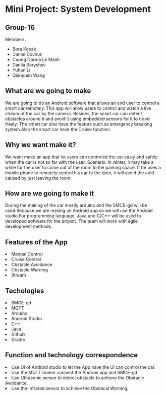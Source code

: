 <h1> Mini Project: System Development </h1>

<div>
<h2> Group-16 </h2>
  <p> Members:</p>
  <ul>
    <li>Bora Kocak</li>
    <li>Daniel Dovhun</li>
    <li>Cuong Darma Le Manh</li>
    <li>Danila Baryshev</li>
    <li>Yuhan Li</li>
    <li>Qianyuan Wang</li>
   </ul>
</div>
<div>
  <h2> What are we going to make </h2>
  <p>  We are going to do an Android software that allows an end user to control a smart car remotely. This app will allow users to control and watch a live stream of the car by the camera. Besides, the smart car can detect obstacles around it and avoid it using embedded sensors for it to travel freely. The smart car also have the featurs such as emergency breaking system.Also the smart car have the Cruise function.
  </p>
</div>
<div>
  <h2> Why we want make it? </h2>
  <p>
We want make an app that let users can controled the car easly and safely when the car is not so far with the user.
    Scenario:
    In winter, it may take a while for the user to come out of the room to the parking space. If he uses a mobile phone to remotely control his car to the door, it will avoid the cold caused by just leaving the room.
  </p>
  <h2> How are we going to make it</h2>
  <p>During the making of the car mostly arduino and the SMCE-gd will be used.Because we are making an Android app so we will use the Android studio.For programming language, Java and C/C++ will be used to developed software for the project.
The team will work with agile development methods.
  </p>
  <h2>Features of the App</h2>
  <p>
  <li>Manual Control</li>
  <li>Cruise Control</li>
  <li>Obstacle Avoidance</li>
  <li>Obstacle Warning</li>
  <li>Stream</li>
  <p>
  <h2>Techologies</h2>
  <li>SMCE-gd</li>
  <li>MQTT</li>
  <li>Arduino</li>
  <li>Android Studio</li>
  <li>C++</li>
  <li>Java</li>
  <li>Github</li>
  <li>Gradle</li>
  <h2>Function and technology correspondence</h2>
  <li>Use UI of Android studio to let the App have the UI can control the car.</li>
  <li>Use the MQTT broker connect the Android app and SMCE-gd.</li>
  <li>Use Utlrasonic sensor to detect obstacle to achieve the Obstacle Avoidance.
  <li>Use the Infrared sensor to achieve the Obstacal Warning.
</div>
 
